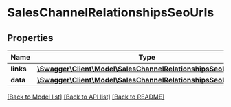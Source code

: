 # SalesChannelRelationshipsSeoUrls

## Properties
Name | Type | Description | Notes
------------ | ------------- | ------------- | -------------
**links** | [**\Swagger\Client\Model\SalesChannelRelationshipsSeoUrlsLinks**](SalesChannelRelationshipsSeoUrlsLinks.md) |  | [optional] 
**data** | [**\Swagger\Client\Model\SalesChannelRelationshipsSeoUrlsData[]**](SalesChannelRelationshipsSeoUrlsData.md) |  | [optional] 

[[Back to Model list]](../../README.md#documentation-for-models) [[Back to API list]](../../README.md#documentation-for-api-endpoints) [[Back to README]](../../README.md)

